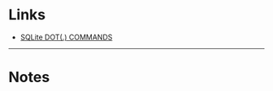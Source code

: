 # Links
- [SQLite DOT(.) COMMANDS](https://www.w3resource.com/sqlite/sqlite-dot-commands.php)
---
# Notes
